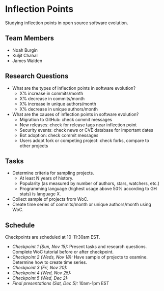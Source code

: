 # Inflection Points

Studying inflection points in open source software evolution.

## Team Members

  * Noah Burgin
  * Kuljit Chahal
  * James Walden

## Research Questions
  * What are the types of inflection points in software evolution?
      * X% increase in commits/month
      * X% decrease in commits/month
      * X% increase in unique authors/month
      * X% decrease in unique authors/month
  * What are the causes of inflection points in software evolution?
      * Migration to GitHub: check commit messages
      * New releases: check for release tags near inflection point
      * Security events: check news or CVE database for important dates
      * Bot adoption: check commit messages
      * Users adopt fork or competing project: check forks, compare to other projects 

## Tasks

  * Determine criteria for sampling projects. 
      * At least N years of history.
      * Popularity (as measured by number of authors, stars, watchers, etc.)
      * Programming language (highest usage above 50% according to GH stats) is language X.
  * Collect sample of projects from WoC.
  * Create time series of commits/month or unique authors/month using WoC.


## Schedule

Checkpoints are scheduled at 10-11:30am EST.

  * *Checkpoint 1 (Sun, Nov 15):* Present tasks and research questions. Complete WoC tutorial before or after checkpoint.
  * *Checkpoint 2 (Weds, Nov 18):* Have sample of projects to examine. Determine how to create time series.
  * *Checkpoint 3 (Fri, Nov 20):*
  * *Checkpoint 4 (Wed, Nov 25):*
  * *Checkpoint 5 (Wed, Dec 2):*
  * *Final presentations (Sat, Dec 5):* 10am-1pm EST
